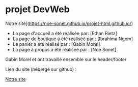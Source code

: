 # projet DevWeb

Notre site](https://noe-sonet.github.io/projet-html.github.io/) 


- La page d'accueil a été réalisée par: [Ethan Rietz]
- La page  de boutique a été réaliséé par : [Ibrahima Ngom]
- Le  panier a été réalisé par : [Gabin Morel]
- La page à propos a été réaliséé par : [Noé Sonet]

Gabin Morel et   ont travaillé ensemble sur le header/footer

Lien du site (hébergé sur github) : 


[Notre site](https://noe-sonet.github.io/projet-html.github.io/) 
